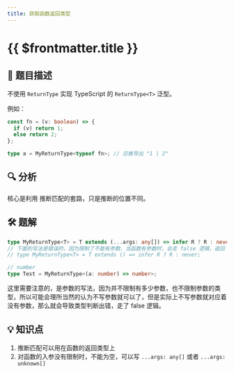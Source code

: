 ```yaml
---
title: 获取函数返回类型
---
```


# {{ $frontmatter.title }}

## 🎯 题目描述

不使用 `ReturnType` 实现 TypeScript 的 `ReturnType<T>` 泛型。

例如：

```ts
const fn = (v: boolean) => {
  if (v) return 1;
  else return 2;
};

type a = MyReturnType<typeof fn>; // 应推导出 "1 | 2"
```

## 🔍 分析

核心是利用 推断匹配的套路，只是推断的位置不同。

## 🛠️ 题解

```ts
type MyReturnType<T> = T extends (...args: any[]) => infer R ? R : never;
// 下面的写法是错误的，因为限制了不能有参数，当函数有参数时，会走 false 逻辑，返回 never
// type MyReturnType<T> = T extends () => infer R ? R : never;

// number
type Test = MyReturnType<(a: number) => number>;
```

这里需要注意的，是参数的写法，因为并不限制有多少参数，也不限制参数的类型，所以可能会理所当然的认为不写参数就可以了，但是实际上不写参数就对应着没有参数，那么就会导致类型判断出错，走了 false 逻辑。

## 💡 知识点

1. 推断匹配可以用在函数的返回类型上
2. 对函数的入参没有限制时，不能为空，可以写 `...args: any[]` 或者 `...args: unknown[]`